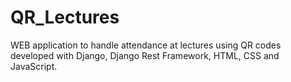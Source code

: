 # QR_Lectures
WEB application to handle attendance at lectures using QR codes developed with Django, Django Rest Framework, HTML, CSS and JavaScript.
